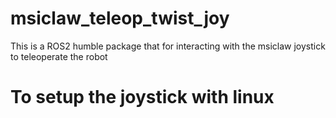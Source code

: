 
# msiclaw_teleop_twist_joy

This is a ROS2 humble package that for interacting with the msiclaw joystick to teleoperate the robot

# To setup the joystick with linux

```

```
